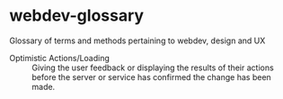 # webdev-glossary
Glossary of terms and methods pertaining to webdev, design and UX

<dl>
  <dt>Optimistic Actions/Loading</dt>
  <dd>Giving the user feedback or displaying the results of their actions before the server or service has confirmed the change has been made.</dd>
  
  <dt></dt>
  <dd></dd>
</dl>
